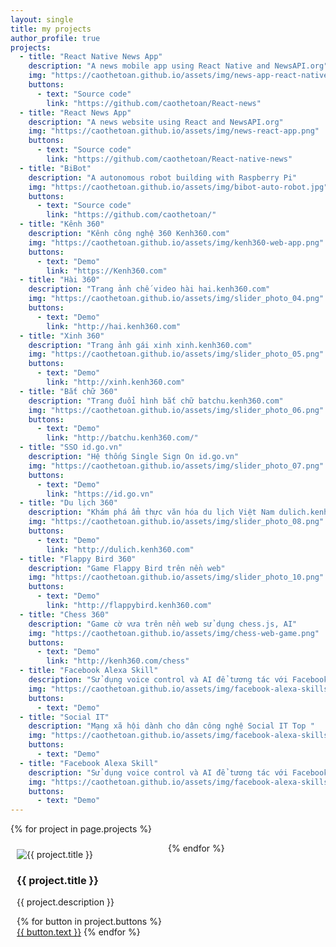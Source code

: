 ```yaml
---
layout: single
title: my projects
author_profile: true
projects:
  - title: "React Native News App"
    description: "A news mobile app using React Native and NewsAPI.org"
    img: "https://caothetoan.github.io/assets/img/news-app-react-native.png"
    buttons:
      - text: "Source code"
        link: "https://github.com/caothetoan/React-news"
  - title: "React News App"
    description: "A news website using React and NewsAPI.org"
    img: "https://caothetoan.github.io/assets/img/news-react-app.png"
    buttons:
      - text: "Source code"
        link: "https://github.com/caothetoan/React-native-news"
  - title: "BiBot"
    description: "A autonomous robot building with Raspberry Pi"
    img: "https://caothetoan.github.io/assets/img/bibot-auto-robot.jpg"
    buttons:
      - text: "Source code"
        link: "https://github.com/caothetoan/"
  - title: "Kênh 360"
    description: "Kênh công nghệ 360 Kenh360.com"
    img: "https://caothetoan.github.io/assets/img/kenh360-web-app.png"
    buttons:
      - text: "Demo"
        link: "https://Kenh360.com"
  - title: "Hài 360"
    description: "Trang ảnh chế video hài hai.kenh360.com"
    img: "https://caothetoan.github.io/assets/img/slider_photo_04.png"
    buttons:
      - text: "Demo"
        link: "http://hai.kenh360.com"
  - title: "Xinh 360"
    description: "Trang ảnh gái xinh xinh.kenh360.com"
    img: "https://caothetoan.github.io/assets/img/slider_photo_05.png"
    buttons:
      - text: "Demo"
        link: "http://xinh.kenh360.com"
  - title: "Bắt chữ 360"
    description: "Trang đuổi hình bắt chữ batchu.kenh360.com"
    img: "https://caothetoan.github.io/assets/img/slider_photo_06.png"
    buttons:
      - text: "Demo"
        link: "http://batchu.kenh360.com/"
  - title: "SSO id.go.vn"
    description: "Hệ thống Single Sign On id.go.vn"
    img: "https://caothetoan.github.io/assets/img/slider_photo_07.png"
    buttons:
      - text: "Demo"
        link: "https://id.go.vn"
  - title: "Du lịch 360"
    description: "Khám phá ẩm thực văn hóa du lịch Việt Nam dulich.kenh360.com"
    img: "https://caothetoan.github.io/assets/img/slider_photo_08.png"
    buttons:
      - text: "Demo"
        link: "http://dulich.kenh360.com"
  - title: "Flappy Bird 360"
    description: "Game Flappy Bird trên nền web"
    img: "https://caothetoan.github.io/assets/img/slider_photo_10.png"
    buttons:
      - text: "Demo"
        link: "http://flappybird.kenh360.com"
  - title: "Chess 360"
    description: "Game cờ vưa trên nền web sử dụng chess.js, AI"
    img: "https://caothetoan.github.io/assets/img/chess-web-game.png"
    buttons:
      - text: "Demo"
        link: "http://kenh360.com/chess"
  - title: "Facebook Alexa Skill"
    description: "Sử dụng voice control và AI để tương tác với Facebook qua Alexa device"
    img: "https://caothetoan.github.io/assets/img/facebook-alexa-skills.jpg"
    buttons:
      - text: "Demo"
  - title: "Social IT"
    description: "Mạng xã hội dành cho dân công nghệ Social IT Top "
    img: "https://caothetoan.github.io/assets/img/facebook-alexa-skills.jpg"
    buttons:
      - text: "Demo"
  - title: "Facebook Alexa Skill"
    description: "Sử dụng voice control và AI để tương tác với Facebook qua Alexa device"
    img: "https://caothetoan.github.io/assets/img/facebook-alexa-skills.jpg"
    buttons:
      - text: "Demo"
---
```

<style media="screen">
  .project {
    width: 50%;
    max-width: 500px;
    float: left;
    padding: 10px;
    box-sizing: border-box;
}
</style>

{% for project in page.projects %}
<div class="project">
  <div class="thumbnail">
    <img src="{{ project.img }}" alt="{{ project.title }}">
  </div>
  <div class="caption">
    <h3>{{ project.title }}</h3>
    <p>{{ project.description }}</p>
      <p>
        {% for button in project.buttons %}
        <a href="{{ button.link }}" class="btn btn-primary" role="button">{{ button.text }}</a>
        {% endfor %}
      </p>
  </div>
</div>
{% endfor %}
